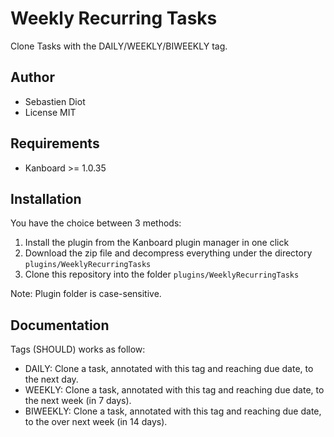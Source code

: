 Weekly Recurring Tasks
==============================

Clone Tasks with the DAILY/WEEKLY/BIWEEKLY tag.

Author
------

- Sebastien Diot
- License MIT

Requirements
------------

- Kanboard >= 1.0.35

Installation
------------

You have the choice between 3 methods:

1. Install the plugin from the Kanboard plugin manager in one click
2. Download the zip file and decompress everything under the directory `plugins/WeeklyRecurringTasks`
3. Clone this repository into the folder `plugins/WeeklyRecurringTasks`

Note: Plugin folder is case-sensitive.

Documentation
-------------

Tags (SHOULD) works as follow:

- DAILY: Clone a task, annotated with this tag and reaching due date, to the next day.
- WEEKLY: Clone a task, annotated with this tag and reaching due date, to the next week (in 7 days).
- BIWEEKLY: Clone a task, annotated with this tag and reaching due date, to the over next week (in 14 days).
